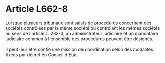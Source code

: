 # Article L662-8

<p>Lorsque plusieurs tribunaux sont saisis de procédures concernant des sociétés contrôlées par la même société ou contrôlant les mêmes sociétés au sens de l'article L. 233-3, un administrateur judiciaire et un mandataire judiciaire commun à l'ensemble des procédures peuvent être désignés. <br/><br/> Il peut leur être confié une mission de coordination selon des modalités fixées par décret en Conseil d'Etat.</p>